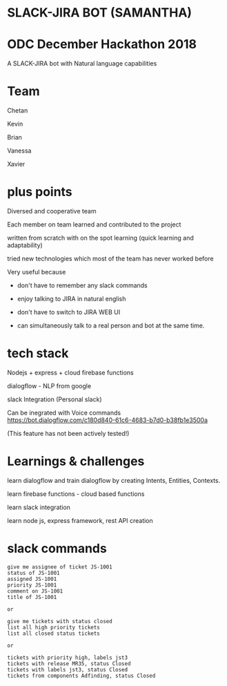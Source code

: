 # SLACK-JIRA BOT (SAMANTHA)
# ODC December Hackathon 2018

A SLACK-JIRA bot with Natural language capabilities

# Team

Chetan

Kevin 

Brian

Vanessa

Xavier

# plus points

Diversed and cooperative team 

Each member on team learned and contributed to the project

written from scratch with on the spot learning (quick learning and adaptability)

tried new technologies which most of the team has never worked before

Very useful because

- don't have to remember any slack commands

- enjoy talking to JIRA in natural english

- don't have to switch to JIRA WEB UI

- can simultaneously talk to a real person and bot at the same time.



# tech stack

Nodejs + express + cloud firebase functions

dialogflow - NLP from google

slack Integration (Personal slack)

Can be inegrated with Voice commands https://bot.dialogflow.com/c180d840-61c6-4683-b7d0-b38fb1e3500a

(This feature has not been actively tested!)


# Learnings & challenges

learn dialogflow and train dialogflow by creating Intents, Entities, Contexts.

learn firebase functions - cloud based functions

learn slack integration

learn node js, express framework, rest API creation



# slack commands

```give me status of ticket JS-1001
give me assignee of ticket JS-1001
status of JS-1001 
assigned JS-1001
priority JS-1001
comment on JS-1001
title of JS-1001

or

give me tickets with status closed
list all high priority tickets
list all closed status tickets

or

tickets with priority high, labels jst3
tickets with release MR35, status Closed
tickets with labels jst3, status Closed
tickets from components Adfinding, status Closed
```

